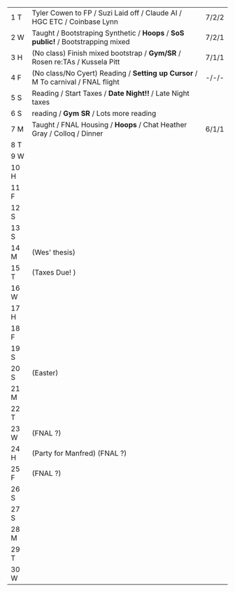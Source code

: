 |      |                                                                                     |       |
| ---- | ----------------------------------------------------------------------------------- | ----- |
| 1  T | Tyler Cowen to FP / Suzi Laid off / Claude AI / HGC ETC / Coinbase Lynn             | 7/2/2 |
| 2  W | Taught / Bootstraping Synthetic / **Hoops** / **SoS public!** / Bootstrapping mixed | 7/2/1 |
| 3  H | (No class) Finish mixed bootstrap / **Gym/SR** / Rosen re:TAs / Kussela Pitt        | 7/1/1 |
| 4  F | (No class/No Cyert) Reading / **Setting up Cursor** / M To carnival / FNAL flight   | -/-/- |
| 5  S | Reading / Start Taxes / **Date Night!!** / Late Night taxes                         |       |
| 6  S | reading / **Gym SR** / Lots more reading                                            |       |
| 7  M | Taught / FNAL Housing /  **Hoops** / Chat Heather Gray / Colloq / Dinner            | 6/1/1 |
| 8  T |                                                                                     |       |
| 9  W |                                                                                     |       |
| 10 H |                                                                                     |       |
| 11 F |                                                                                     |       |
| 12 S |                                                                                     |       |
| 13 S |                                                                                     |       |
| 14 M | (Wes' thesis)                                                                       |       |
| 15 T | (Taxes Due! )                                                                       |       |
| 16 W |                                                                                     |       |
| 17 H |                                                                                     |       |
| 18 F |                                                                                     |       |
| 19 S |                                                                                     |       |
| 20 S | (Easter)                                                                            |       |
| 21 M |                                                                                     |       |
| 22 T |                                                                                     |       |
| 23 W | (FNAL ?)                                                                            |       |
| 24 H | (Party for Manfred) (FNAL ?)                                                        |       |
| 25 F | (FNAL ?)                                                                            |       |
| 26 S |                                                                                     |       |
| 27 S |                                                                                     |       |
| 28 M |                                                                                     |       |
| 29 T |                                                                                     |       |
| 30 W |                                                                                     |       |
